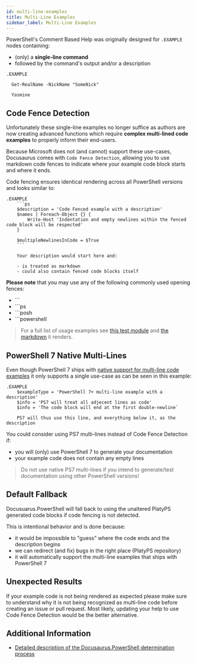 ```yaml
---
id: multi-line-examples
title: Multi-Line Examples
sidebar_label: Multi-Line Examples
---
```


PowerShell's Comment Based Help was originally designed for `.EXAMPLE` nodes containing:

- (only) a **single-line command**
- followed by the command's output and/or a description

```
.EXAMPLE

  Get-RealName -NickName "SomeNick"

  Yasmine
```

## Code Fence Detection

Unfortunately these single-line examples no longer suffice as authors are now creating advanced functions
which require **complex multi-lined code examples** to properly inform their end-users.

Because Microsoft
does not (and cannot) support these use-cases, Docusaurus comes with `Code Fence Detection`,
allowing you to use markdown code fences to indicate where your example code block starts
and where it ends.

Code fencing ensures identical rendering across all PowerShell versions and looks similar to:

```
.EXAMPLE
    ```ps
    $description = 'Code Fenced example with a description'
    $names | Foreach-Object {} {
        Write-Host 'Indentation and empty newlines within the fenced code block will be respected'
    }

    $multipleNewlinesInCode = $True
    ```

    Your description would start here and:

    - is treated as markdown
    - could also contain fenced code blocks itself
```

**Please note** that you may use any of the following commonly used opening fences:

- \`\`\`
- \`\`\`ps
- \`\`\`posh
- \`\`\`powershell

> For a full list of usage examples see
> [this test module](https://github.com/alt3/Docusaurus.PowerShell/blob/main/Tests/Integration/CrossVersionCodeExamples.psm1)
> and [the markdown](https://github.com/alt3/Docusaurus.PowerShell/blob/main/Tests/Integration/CrossVersionCodeExamples.expected.mdx)
> it renders.

## PowerShell 7 Native Multi-Lines

Even though PowerShell 7 ships with
[native support for multi-line code examples](https://github.com/PowerShell/platyPS/issues/180#issuecomment-569119138)
it only supports a single use-case as can be seen in this example:

```
.EXAMPLE
    $exampleType = 'PowerShell 7+ multi-line example with a description'
    $info = 'PS7 will treat all adjecent lines as code'
    $info = 'The code block will end at the first double-newline`

    PS7 will thus use this line, and everything below it, as the description
```

You could consider using PS7 multi-lines instead of Code Fence Detection if:

- you will (only) use PowerShell 7 to generate your documentation
- your example code does not contain any empty lines

> Do not use native PS7 multi-lines if you intend to generate/test documentation using other PowerShell versions!

## Default Fallback

Docusuarus.PowerShell will fall back to using the unaltered PlatyPS generated code blocks
if code fencing is not detected.

This is intentional behavior and is done because:

- it would be impossible to "guess" where the code ends and the description begins
- we can redirect (and fix) bugs in the right place (PlatyPS repository)
- it will automatically support the multi-line examples that ships with PowerShell 7

## Unexpected Results

If your example code is not being rendered as expected please make sure to understand why it is
not being recognized as multi-line code before creating an issue or pull request. Most likely,
updating your help to use Code Fence Detection would be the better alternative.

## Additional Information

- [Detailed description of the Docusaurus.PowerShell determination process](https://github.com/alt3/Docusaurus.PowerShell/issues/14#issuecomment-568552556)
